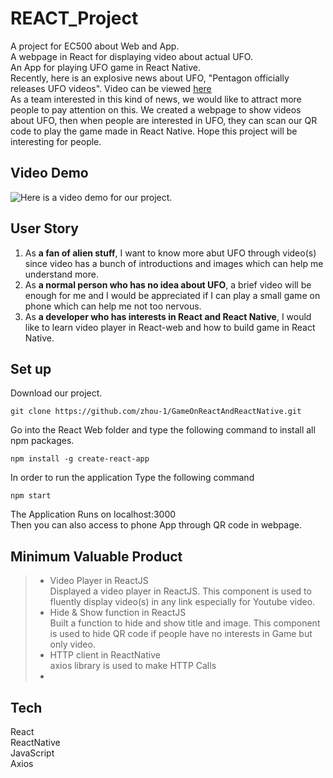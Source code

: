 # REACT_Project
A project for EC500 about Web and App.          
A webpage in React for displaying video about actual UFO.       
An App for playing UFO game in React Native.      
Recently, here is an explosive news about UFO, "Pentagon officially releases UFO videos". Video can be viewed [here](https://www.youtube.com/watch?v=mW9g_gx2BqM)      
As a team interested in this kind of news, we would like to attract more people to pay attention on this. We created a webpage to show videos about UFO, then when people are interested in UFO, they can scan our QR code to play the game made in React Native. Hope this project will be interesting for people.     

## Video Demo    
![Here]() is a video demo for our project.   

## User Story     
1. As **a fan of alien stuff**, I want to know more abut UFO through video(s) since video has a bunch of introductions and images which can help me understand more.    
2. As **a normal person who has no idea about UFO**, a brief video will be enough for me and I would be appreciated if I can play a small game on phone which can help me not too nervous.     
3. As **a developer who has interests in React and React Native**, I would like to learn video player in React-web and how to build game in React Native.    

## Set up     
Download our project.    
```
git clone https://github.com/zhou-1/GameOnReactAndReactNative.git
```
Go into the React Web folder and type the following command to install all npm packages.    
```
npm install -g create-react-app
```
In order to run the application Type the following command    
```
npm start
```
The Application Runs on localhost:3000      
Then you can also access to phone App through QR code in webpage.     


## Minimum Valuable Product    
>- Video Player in ReactJS     
Displayed a video player in ReactJS. This component is used to fluently display video(s) in any link especially for Youtube video.     
>- Hide & Show function in ReactJS     
Built a function to hide and show title and image. This component is used to hide QR code if people have no interests in Game but only video.    
>- HTTP client in ReactNative     
axios library is used to make HTTP Calls      
>- 

## Tech     
React    
ReactNative     
JavaScript     
Axios    


